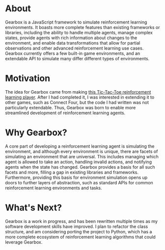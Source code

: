 # About

Gearbox is a JavaScript framework to simulate reinforcement learning
environments. It boasts more complete features than existing frameworks or
libraries, including the ability to handle multiple agents, manage complex
states, provide agents with rich information about changes to the environment,
and enable data transformations that allow for partial observations and other
advanced reinforcement learning use cases. Gearbox currently offers a few
built-in game environments, and an extendable API to simulate many differ
different types of environments.

# Motivation

The idea for Gearbox came from making
[this Tic-Tac-Toe reinforcement learning player](https://github.com/sColin16/Tic-Tac-Toe-Learning).
After I had completed it, I was interested in extending it to other games, such
as Connect Four, but the code I had written was not particularly extendable.
Thus, Gearbox was born to enable more streamlined development of reinforcement
learning agents.

# Why Gearbox?

A core part of developing a reinforcement learning agent is simulating the
environment, and although every environment is unique, there are facets of
simulating an environment that are universal. This includes managing which
agent is allowed to take an action, handling invalid actions, and notifying
agents when the state has changed. Gearbox provides a basis for all such facets
and more, filling a gap in existing libraries and frameworks. Furthermore,
providing this basis for environment simulation opens up doors to further layers
of abstraction, such as standard APIs for common reinforcement learning
environments and tasks.

# What's Next?

Gearbox is a work in progress, and has been rewritten multiple times as my
software development skills have improved. I plan to refactor the class
structure, and am considering porting the project to Python, which has a more
complete ecosystem of reinforcement learning algorithms that could leverage
Gearbox.